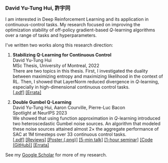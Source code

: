 ### David Yu-Tung Hui, 許宇同

I am interested in Deep Reinforcement Learning and its application in continuous-control tasks.
My research focused on improving the optimization stability of off-policy gradient-based $Q$-learning algorithms over a range of tasks and hyperparameters.

I've written two works along this research direction:

1. **Stabilizing Q-Learning for Continuous Control**  
David Yu-Tung Hui  
MSc Thesis, University of Montreal, 2022  
There are two topics in this thesis.
First, I investigated the duality between maximizing entropy and maximizing likelihood in the context of RL.
Then, I showed that LayerNorm reduced divergence in $Q$-learning, especially in high-dimensional continuous control tasks.  
[[.pdf]](https://papyrus.bib.umontreal.ca/xmlui/bitstream/handle/1866/32085/Hui_David_Yu-Tung_2022_memoire.pdf)
[[Errata]](https://gist.github.com/dyth/0324b7a4c2ca4b0f3bab18583b5dc22b)

3. **Double Gumbel Q-Learning**  
David Yu-Tung Hui, Aaron Courville, Pierre-Luc Bacon  
Spotlight at NeurIPS 2023  
We showed that using function approximation in $Q$-learning introduced two heteroscedastic Gumbel noise sources.
An algorithm that modeled these noise sources attained almost $2\times$ the aggregate performance of SAC at 1M timesteps over 33 continuous control tasks.  
[[.pdf]](https://proceedings.neurips.cc/paper_files/paper/2023/file/07956d40074d6523bad11112b3225c6e-Paper-Conference.pdf)
[[Reviews]](https://openreview.net/forum?id=UdaTyy0BNB)
[[Poster (.png)]](https://nips.cc/media/PosterPDFs/NeurIPS%202023/71497.png)
[[5-min talk]](https://slideslive.com/39009623/double-gumbel-qlearning)
[[1-hour seminar]](https://www.youtube.com/watch?v=GMNtHLA3bAE)
[[Code (GitHub)]](https://github.com/dyth/doublegum)
[[Errata]](https://gist.github.com/dyth/0abd5c5b87184144854a431437de7d44)


See my [Google Scholar](https://scholar.google.com/citations?user=pXHOdMwAAAAJ&hl=en) for more of my research.

